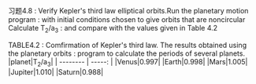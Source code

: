 
习题4.8
:    Verify Kepler's third law elliptical orbits.Run the planetary motion program
:    with initial conditions chosen to give orbits that are noncircular Calculate T<sub>2</sub>/a<sub>3</sub>
:    and compare with the values given in Table 4.2

TABLE4.2
:    Comfirmation of Kepler's third law. The results obtained using the planetary orbits
:    program to calculate the periods of several planets.
|planet|T<sub>2</sub>/a<sub>3</sub>|
| --------   | -----:  |
|Venus|0.997|
|Earth|0.998|
|Mars|1.005|
|Jupiter|1.010|
|Saturn|0.988|

